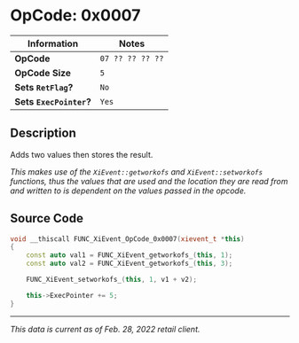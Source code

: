 # OpCode: 0x0007

| Information               | Notes |
|---                        |---    |
| **OpCode**                | `07 ?? ?? ?? ??` |
| **OpCode Size**           | `5`   |
| **Sets `RetFlag`?**       | `No`  |
| **Sets `ExecPointer`?**   | `Yes` |

## Description

Adds two values then stores the result.

_This makes use of the `XiEvent::getworkofs` and `XiEvent::setworkofs` functions, thus the values that are used and the location they are read from and written to is dependent on the values passed in the opcode._

## Source Code

```cpp
void __thiscall FUNC_XiEvent_OpCode_0x0007(xievent_t *this)
{
    const auto val1 = FUNC_XiEvent_getworkofs_(this, 1);
    const auto val2 = FUNC_XiEvent_getworkofs_(this, 3);

    FUNC_XiEvent_setworkofs_(this, 1, v1 + v2);

    this->ExecPointer += 5;
}
```

---

_This data is current as of Feb. 28, 2022 retail client._